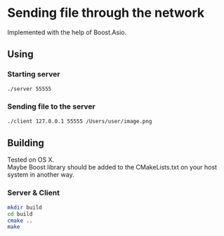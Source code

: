 # Sending file through the network

Implemented with the help of Boost.Asio.

## Using

### Starting server

```bash
./server 55555
```

### Sending file to the server

```bash
./client 127.0.0.1 55555 /Users/user/image.png
```

## Building

Tested on OS X.\
Maybe Boost library should be added to the 
CMakeLists.txt on your host system in another way.

### Server & Client

```bash
mkdir build
cd build
cmake ..
make
```